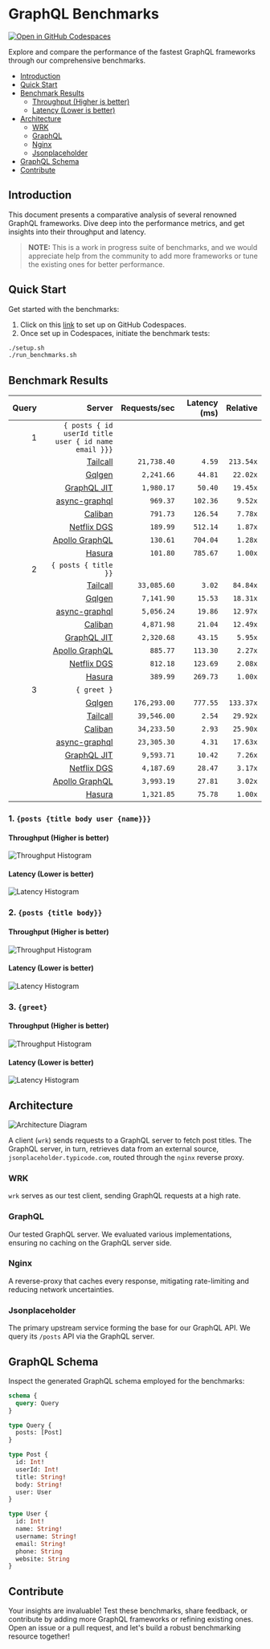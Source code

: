 # GraphQL Benchmarks <!-- omit from toc -->

[![Open in GitHub Codespaces](https://github.com/codespaces/badge.svg)](https://codespaces.new/tailcallhq/graphql-benchmarks)

Explore and compare the performance of the fastest GraphQL frameworks through our comprehensive benchmarks.

- [Introduction](#introduction)
- [Quick Start](#quick-start)
- [Benchmark Results](#benchmark-results)
  - [Throughput (Higher is better)](#throughput-higher-is-better)
  - [Latency (Lower is better)](#latency-lower-is-better)
- [Architecture](#architecture)
  - [WRK](#wrk)
  - [GraphQL](#graphql)
  - [Nginx](#nginx)
  - [Jsonplaceholder](#jsonplaceholder)
- [GraphQL Schema](#graphql-schema)
- [Contribute](#contribute)

[Tailcall]: https://github.com/tailcallhq/tailcall
[Gqlgen]: https://github.com/99designs/gqlgen
[Apollo GraphQL]: https://github.com/apollographql/apollo-server
[Netflix DGS]: https://github.com/netflix/dgs-framework
[Caliban]: https://github.com/ghostdogpr/caliban
[async-graphql]: https://github.com/async-graphql/async-graphql
[Hasura]: https://github.com/hasura/graphql-engine
[GraphQL JIT]: https://github.com/zalando-incubator/graphql-jit

## Introduction

This document presents a comparative analysis of several renowned GraphQL frameworks. Dive deep into the performance metrics, and get insights into their throughput and latency.

> **NOTE:** This is a work in progress suite of benchmarks, and we would appreciate help from the community to add more frameworks or tune the existing ones for better performance.

## Quick Start

Get started with the benchmarks:

1. Click on this [link](https://codespaces.new/tailcallhq/graphql-benchmarks) to set up on GitHub Codespaces.
2. Once set up in Codespaces, initiate the benchmark tests:

```bash
./setup.sh
./run_benchmarks.sh
```

## Benchmark Results

<!-- PERFORMANCE_RESULTS_START -->

| Query | Server | Requests/sec | Latency (ms) | Relative |
|-------:|--------:|--------------:|--------------:|---------:|
| 1 | `{ posts { id userId title user { id name email }}}` |
|| [Tailcall] | `21,738.40` | `4.59` | `213.54x` |
|| [Gqlgen] | `2,241.66` | `44.81` | `22.02x` |
|| [GraphQL JIT] | `1,980.17` | `50.40` | `19.45x` |
|| [async-graphql] | `969.37` | `102.36` | `9.52x` |
|| [Caliban] | `791.73` | `126.54` | `7.78x` |
|| [Netflix DGS] | `189.99` | `512.14` | `1.87x` |
|| [Apollo GraphQL] | `130.61` | `704.04` | `1.28x` |
|| [Hasura] | `101.80` | `785.67` | `1.00x` |
| 2 | `{ posts { title }}` |
|| [Tailcall] | `33,085.60` | `3.02` | `84.84x` |
|| [Gqlgen] | `7,141.90` | `15.53` | `18.31x` |
|| [async-graphql] | `5,056.24` | `19.86` | `12.97x` |
|| [Caliban] | `4,871.98` | `21.04` | `12.49x` |
|| [GraphQL JIT] | `2,320.68` | `43.15` | `5.95x` |
|| [Apollo GraphQL] | `885.77` | `113.30` | `2.27x` |
|| [Netflix DGS] | `812.18` | `123.69` | `2.08x` |
|| [Hasura] | `389.99` | `269.73` | `1.00x` |
| 3 | `{ greet }` |
|| [Gqlgen] | `176,293.00` | `777.55` | `133.37x` |
|| [Tailcall] | `39,546.00` | `2.54` | `29.92x` |
|| [Caliban] | `34,233.50` | `2.93` | `25.90x` |
|| [async-graphql] | `23,305.30` | `4.31` | `17.63x` |
|| [GraphQL JIT] | `9,593.71` | `10.42` | `7.26x` |
|| [Netflix DGS] | `4,187.69` | `28.47` | `3.17x` |
|| [Apollo GraphQL] | `3,993.19` | `27.81` | `3.02x` |
|| [Hasura] | `1,321.85` | `75.78` | `1.00x` |

<!-- PERFORMANCE_RESULTS_END -->



### 1. `{posts {title body user {name}}}`
#### Throughput (Higher is better)

![Throughput Histogram](assets/req_sec_histogram1.png)

#### Latency (Lower is better)

![Latency Histogram](assets/latency_histogram1.png)

### 2. `{posts {title body}}`
#### Throughput (Higher is better)

![Throughput Histogram](assets/req_sec_histogram2.png)

#### Latency (Lower is better)

![Latency Histogram](assets/latency_histogram2.png)

### 3. `{greet}`
#### Throughput (Higher is better)

![Throughput Histogram](assets/req_sec_histogram3.png)

#### Latency (Lower is better)

![Latency Histogram](assets/latency_histogram3.png)

## Architecture

![Architecture Diagram](assets/architecture.png)

A client (`wrk`) sends requests to a GraphQL server to fetch post titles. The GraphQL server, in turn, retrieves data from an external source, `jsonplaceholder.typicode.com`, routed through the `nginx` reverse proxy.

### WRK

`wrk` serves as our test client, sending GraphQL requests at a high rate.

### GraphQL

Our tested GraphQL server. We evaluated various implementations, ensuring no caching on the GraphQL server side.

### Nginx

A reverse-proxy that caches every response, mitigating rate-limiting and reducing network uncertainties.

### Jsonplaceholder

The primary upstream service forming the base for our GraphQL API. We query its `/posts` API via the GraphQL server.

## GraphQL Schema

Inspect the generated GraphQL schema employed for the benchmarks:

```graphql
schema {
  query: Query
}

type Query {
  posts: [Post]
}

type Post {
  id: Int!
  userId: Int!
  title: String!
  body: String!
  user: User
}

type User {
  id: Int!
  name: String!
  username: String!
  email: String!
  phone: String
  website: String
}
```

## Contribute

Your insights are invaluable! Test these benchmarks, share feedback, or contribute by adding more GraphQL frameworks or refining existing ones. Open an issue or a pull request, and let's build a robust benchmarking resource together!
